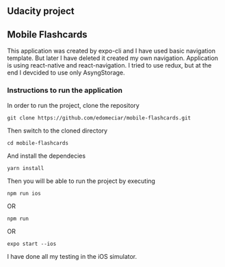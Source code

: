 ## Udacity project

## Mobile Flashcards

This application was created by expo-cli and I have used basic navigation template. But later I have deleted it created my own navigation. Application is using react-native and react-navigation. I tried to use redux, but at the end I devcided to use only AsyngStorage.

### Instructions to run the application

In order to run the project, clone the repository

`git clone https://github.com/edomeciar/mobile-flashcards.git`

Then switch to the cloned directory

`cd mobile-flashcards`

And install the dependecies

`yarn install`

Then you will be able to run the project by executing

`npm run ios`

OR

`npm run`

OR

`expo start --ios`

I have done all my testing in the iOS simulator.

